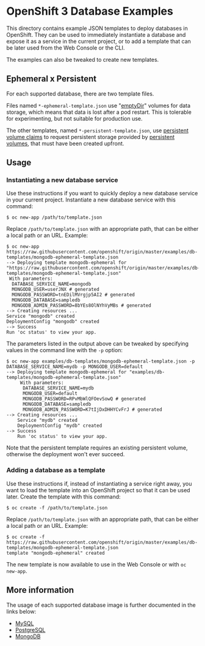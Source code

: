 OpenShift 3 Database Examples
=============================

This directory contains example JSON templates to deploy databases in OpenShift.
They can be used to immediately instantiate a database and expose it as a
service in the current project, or to add a template that can be later used from
the Web Console or the CLI.

The examples can also be tweaked to create new templates.


## Ephemeral x Persistent

For each supported database, there are two template files.

Files named `*-ephemeral-template.json` use
"[emptyDir](https://docs.openshift.org/latest/dev_guide/volumes.html)" volumes
for data storage, which means that data is lost after a pod restart.
This is tolerable for experimenting, but not suitable for production use.

The other templates, named `*-persistent-template.json`, use [persistent volume
claims](https://docs.openshift.org/latest/architecture/additional_concepts/storage.html#persistent-volume-claims)
to request persistent storage provided by [persistent
volumes](https://docs.openshift.org/latest/architecture/additional_concepts/storage.html#persistent-volumes),
that must have been created upfront.


## Usage

### Instantiating a new database service

Use these instructions if you want to quickly deploy a new database service in
your current project. Instantiate a new database service with this command:

    $ oc new-app /path/to/template.json

Replace `/path/to/template.json` with an appropriate path, that can be either a
local path or an URL. Example:

    $ oc new-app https://raw.githubusercontent.com/openshift/origin/master/examples/db-templates/mongodb-ephemeral-template.json
    --> Deploying template mongodb-ephemeral for "https://raw.githubusercontent.com/openshift/origin/master/examples/db-templates/mongodb-ephemeral-template.json"
     With parameters:
      DATABASE_SERVICE_NAME=mongodb
      MONGODB_USER=userJNX # generated
      MONGODB_PASSWORD=tnEDilMVrgjp5AI2 # generated
      MONGODB_DATABASE=sampledb
      MONGODB_ADMIN_PASSWORD=8bYEs8OlNYhVyMBs # generated
    --> Creating resources ...
    Service "mongodb" created
    DeploymentConfig "mongodb" created
    --> Success
    Run 'oc status' to view your app.

The parameters listed in the output above can be tweaked by specifying values in
the command line with the `-p` option:

    $ oc new-app examples/db-templates/mongodb-ephemeral-template.json -p DATABASE_SERVICE_NAME=mydb -p MONGODB_USER=default
    --> Deploying template mongodb-ephemeral for "examples/db-templates/mongodb-ephemeral-template.json"
         With parameters:
          DATABASE_SERVICE_NAME=mydb
          MONGODB_USER=default
          MONGODB_PASSWORD=RPvMbWlQFOevSowQ # generated
          MONGODB_DATABASE=sampledb
          MONGODB_ADMIN_PASSWORD=K7tIjDxDHHYCvFrJ # generated
    --> Creating resources ...
        Service "mydb" created
        DeploymentConfig "mydb" created
    --> Success
        Run 'oc status' to view your app.

Note that the persistent template requires an existing persistent volume,
otherwise the deployment won't ever succeed.


### Adding a database as a template

Use these instructions if, instead of instantiating a service right away, you
want to load the template into an OpenShift project so that it can be used
later. Create the template with this command:

    $ oc create -f /path/to/template.json

Replace `/path/to/template.json` with an appropriate path, that can be either a
local path or an URL. Example:

    $ oc create -f https://raw.githubusercontent.com/openshift/origin/master/examples/db-templates/mongodb-ephemeral-template.json
    template "mongodb-ephemeral" created

The new template is now available to use in the Web Console or with `oc
new-app`.


## More information

The usage of each supported database image is further documented in the links
below:

- [MySQL](https://docs.openshift.org/latest/using_images/db_images/mysql.html)
- [PostgreSQL](https://docs.openshift.org/latest/using_images/db_images/postgresql.html)
- [MongoDB](https://docs.openshift.org/latest/using_images/db_images/mongodb.html)
